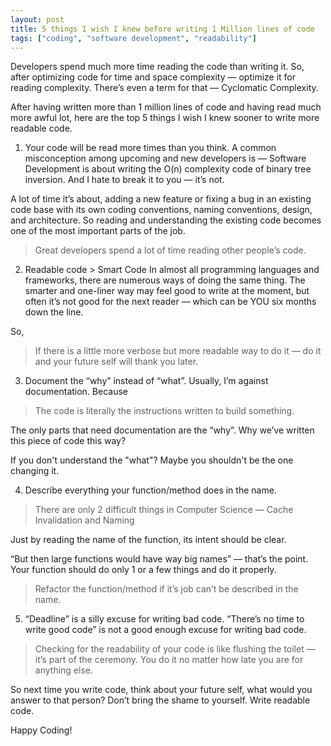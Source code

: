 ```yaml
---
layout: post
title: 5 things I wish I knew before writing 1 Million lines of code
tags: ["coding", "software development", "readability"]
---
```


Developers spend much more time reading the code than writing it. So, after optimizing code for time and space complexity — optimize it for reading complexity. There’s even a term for that — Cyclomatic Complexity.

After having written more than 1 million lines of code and having read much more awful lot, here are the top 5 things I wish I knew sooner to write more readable code.

1. Your code will be read more times than you think.
A common misconception among upcoming and new developers is — Software Development is about writing the O(n) complexity code of binary tree inversion. And I hate to break it to you — it’s not.

A lot of time it’s about, adding a new feature or fixing a bug in an existing code base with its own coding conventions, naming conventions, design, and architecture. So reading and understanding the existing code becomes one of the most important parts of the job.

> Great developers spend a lot of time reading other people’s code.

2. Readable code > Smart Code
In almost all programming languages and frameworks, there are numerous ways of doing the same thing. The smarter and one-liner way may feel good to write at the moment, but often it’s not good for the next reader — which can be YOU six months down the line.

So,

> If there is a little more verbose but more readable way to do it — do it and your future self will thank you later.

3. Document the “why” instead of “what”.
Usually, I’m against documentation. Because

> The code is literally the instructions written to build something.

The only parts that need documentation are the “why”. Why we’ve written this piece of code this way?

If you don't understand the "what"? Maybe you shouldn't be the one changing it.

4. Describe everything your function/method does in the name.
> There are only 2 difficult things in Computer Science — Cache Invalidation and Naming

Just by reading the name of the function, its intent should be clear.

“But then large functions would have way big names” — that’s the point. Your function should do only 1 or a few things and do it properly.

> Refactor the function/method if it’s job can’t be described in the name.

5. “Deadline” is a silly excuse for writing bad code.
“There’s no time to write good code” is not a good enough excuse for writing bad code.

> Checking for the readability of your code is like flushing the toilet — it’s part of the ceremony. You do it no matter how late you are for anything else.

So next time you write code, think about your future self, what would you answer to that person? Don’t bring the shame to yourself. Write readable code.

Happy Coding!
